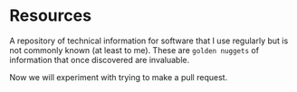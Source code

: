 # Resources

A repository of technical information for software that I use regularly but is
not commonly known (at least to me).  These are `golden nuggets` of information
that once discovered are invaluable.


Now we will experiment with trying to make a pull request.
